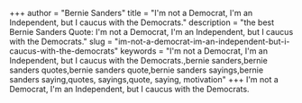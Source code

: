 +++
author = "Bernie Sanders"
title = "I'm not a Democrat, I'm an Independent, but I caucus with the Democrats."
description = "the best Bernie Sanders Quote: I'm not a Democrat, I'm an Independent, but I caucus with the Democrats."
slug = "im-not-a-democrat-im-an-independent-but-i-caucus-with-the-democrats"
keywords = "I'm not a Democrat, I'm an Independent, but I caucus with the Democrats.,bernie sanders,bernie sanders quotes,bernie sanders quote,bernie sanders sayings,bernie sanders saying,quotes, sayings,quote, saying, motivation"
+++
I'm not a Democrat, I'm an Independent, but I caucus with the Democrats.
